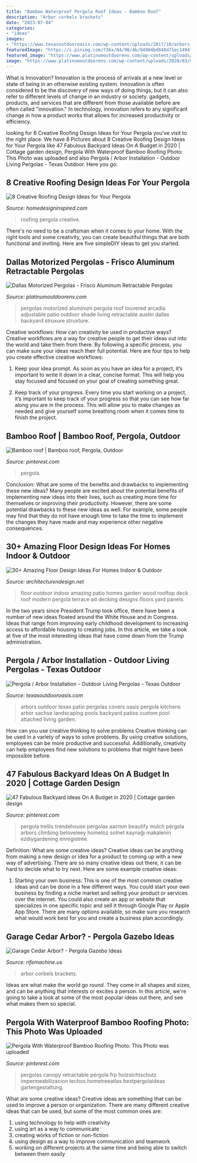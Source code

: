```yaml
---
title: "Bamboo Waterproof Pergola Roof Ideas - Bamboo Roof"
description: "Arbor corbels brackets"
date: "2023-07-04"
categories:
- "ideas"
images:
- "https://www.texasoutdooroasis.com/wp-content/uploads/2017/10/arbors.jpg"
featuredImage: "https://i.pinimg.com/736x/84/98/4b/84984bd848d71ec1494fcb901279ff73--bamboo-roof-outdoor-spaces.jpg"
featured_image: "https://www.platinumoutdoorenv.com/wp-content/uploads/2020/03/motorized-pergolas.jpg"
image: "https://www.platinumoutdoorenv.com/wp-content/uploads/2020/03/motorized-pergolas.jpg"
---
```



What is Innovation?
Innovation is the process of arrivals at a new level or state of being in an otherwise existing system. Innovation is often considered to be the discovery of new ways of doing things, but it can also refer to different levels of change in an industry or society. gadgets, products, and services that are different from those available before are often called "innovation." In technology, innovation refers to any significant change in how a product works that allows for increased productivity or efficiency.

	

		
looking for 8 Creative Roofing Design Ideas for Your Pergola you've visit to the right place. We have 8 Pictures about 8 Creative Roofing Design Ideas for Your Pergola like 47 Fabulous Backyard Ideas On A Budget in 2020 | Cottage garden design, Pergola With Waterproof Bamboo Roofing Photo: This Photo was uploaded and also Pergola / Arbor Installation - Outdoor Living Pergolas - Texas Outdoor. Here you go:
		
    
## 8 Creative Roofing Design Ideas For Your Pergola

<img loading=lazy src="https://www.homedesigninspired.com/wp-content/uploads/2020/05/pergola-roofing-ideas-5.jpg" onerror="this.onerror=null;this.src='https://tse4.mm.bing.net/th?id=OIP.70R9sbBqgGG9F2CHtPDEDwHaJ_&amp;pid=15.1';" alt="8 Creative Roofing Design Ideas for Your Pergola">

_Source: homedesigninspired.com_

>roofing pergola creative. 

	

There's no need to be a craftsman when it comes to your home. With the right tools and some creativity, you can create beautiful things that are both functional and inviting. Here are five simpleDIY ideas to get you started.

    
## Dallas Motorized Pergolas - Frisco Aluminum Retractable Pergolas

<img loading=lazy src="https://www.platinumoutdoorenv.com/wp-content/uploads/2020/03/motorized-pergolas.jpg" onerror="this.onerror=null;this.src='https://tse3.mm.bing.net/th?id=OIP.MnJGD0hAivBOO5qVETdNYQHaFj&amp;pid=15.1';" alt="Dallas Motorized Pergolas - Frisco Aluminum Retractable Pergolas">

_Source: platinumoutdoorenv.com_

>pergolas motorized aluminum pergola roof louvered arcadia adjustable patio outdoor shade living retractable austin dallas backyard struxure struxture. 

	

Creative workflows: How can creativity be used in productive ways?
Creative workflows are a way for creative people to get their ideas out into the world and take them from there. By following a specific process, you can make sure your ideas reach their full potential. Here are four tips to help you create effective creative workflows:
1. Keep your idea prompt. As soon as you have an idea for a project, it’s important to write it down in a clear, concise format. This will help you stay focused and focused on your goal of creating something great.

2. Keep track of your progress. Every time you start working on a project, it’s important to keep track of your progress so that you can see how far along you are in the process. This will allow you to make changes as needed and give yourself some breathing room when it comes time to finish the project.


    
## Bamboo Roof | Bamboo Roof, Pergola, Outdoor

<img loading=lazy src="https://i.pinimg.com/736x/84/98/4b/84984bd848d71ec1494fcb901279ff73--bamboo-roof-outdoor-spaces.jpg" onerror="this.onerror=null;this.src='https://tse3.mm.bing.net/th?id=OIP.ovezJqmsC2EtckBEEUiKhgHaFj&amp;pid=15.1';" alt="Bamboo roof | Bamboo roof, Pergola, Outdoor">

_Source: pinterest.com_

>pergola. 

	

Conclusion: What are some of the benefits and drawbacks to implementing these new ideas?
Many people are excited about the potential benefits of implementing new ideas into their lives, such as creating more time for themselves or improving their productivity. However, there are some potential drawbacks to these new ideas as well. For example, some people may find that they do not have enough time to take the time to implement the changes they have made and may experience other negative consequences.

    
## 30+ Amazing Floor Design Ideas For Homes Indoor &amp; Outdoor

<img loading=lazy src="http://cdn.architecturendesign.net/wp-content/uploads/2015/08/AD-Indoor-Outdoor-Floor-Design-Ideas-18.jpg" onerror="this.onerror=null;this.src='https://tse1.mm.bing.net/th?id=OIP.BA0jSVnsl30aRMQOLI0PagHaJY&amp;pid=15.1';" alt="30+ Amazing Floor Design Ideas For Homes Indoor &amp; Outdoor">

_Source: architecturendesign.net_

>floor outdoor indoor amazing patio homes garden wood rooftop deck roof modern pergola terrace ad decking designs floors yard panels. 

	

In the two years since President Trump took office, there have been a number of new ideas floated around the White House and in Congress. Ideas that range from improving early childhood development to increasing access to affordable housing to creating jobs. In this article, we take a look at five of the most interesting ideas that have come down from the Trump administration.

    
## Pergola / Arbor Installation - Outdoor Living Pergolas - Texas Outdoor

<img loading=lazy src="https://www.texasoutdooroasis.com/wp-content/uploads/2017/10/arbors.jpg" onerror="this.onerror=null;this.src='https://tse4.mm.bing.net/th?id=OIP.VW1C9ytRF4jmYo7DHGF2UgHaFj&amp;pid=15.1';" alt="Pergola / Arbor Installation - Outdoor Living Pergolas - Texas Outdoor">

_Source: texasoutdooroasis.com_

>arbors outdoor texas patio pergolas covers oasis pergola kitchens arbor sachse landscaping pools backyard patios custom pool attached living garden. 

	

How can you use creative thinking to solve problems
Creative thinking can be used in a variety of ways to solve problems. By using creative solutions, employees can be more productive and successful. Additionally, creativity can help employees find new solutions to problems that might have been impossible before.

    
## 47 Fabulous Backyard Ideas On A Budget In 2020 | Cottage Garden Design

<img loading=lazy src="https://i.pinimg.com/originals/44/0b/78/440b78f71a3648c8c42294f5e8b6cb99.jpg" onerror="this.onerror=null;this.src='https://tse2.mm.bing.net/th?id=OIP.7ILLdghHCTIgYO5tJVGlVAHaJ3&amp;pid=15.1';" alt="47 Fabulous Backyard Ideas On A Budget in 2020 | Cottage garden design">

_Source: pinterest.com_

>pergola trellis trendehouse pergolas aacmm beautify mulch pérgola arbors climbing beloveleey hometoz solnet kaynağı makalenin ezdiygardening enregistrée. 

	

Definition: What are some creative ideas?
Creative ideas can be anything from making a new design or idea for a product to coming up with a new way of advertising. There are so many creative ideas out there, it can be hard to decide what to try next. Here are some example creative ideas:
1. Starting your own business: This is one of the most common creative ideas and can be done in a few different ways. You could start your own business by finding a niche market and selling your product or services over the internet. You could also create an app or website that specializes in one specific topic and sell it through Google Play or Apple App Store. There are many options available, so make sure you research what would work best for you and create a business plan accordingly.


    
## Garage Cedar Arbor? - Pergola Gazebo Ideas

<img loading=lazy src="http://www.southernwoodcraft.net/media/wysiwyg/Image_Gallery/trellis12.jpg" onerror="this.onerror=null;this.src='https://tse3.mm.bing.net/th?id=OIP.XkhOM8d_oaJ0812XyMBx-QHaE8&amp;pid=15.1';" alt="Garage Cedar Arbor? - Pergola Gazebo Ideas">

_Source: rifemachine.us_

>arbor corbels brackets. 

	

Ideas are what make the world go round. They come in all shapes and sizes, and can be anything that interests or excites a person. In this article, we're going to take a look at some of the most popular ideas out there, and see what makes them so special.

    
## Pergola With Waterproof Bamboo Roofing Photo: This Photo Was Uploaded

<img loading=lazy src="https://i.pinimg.com/736x/32/8f/10/328f10894a321e610a39588e785c2825.jpg" onerror="this.onerror=null;this.src='https://tse3.mm.bing.net/th?id=OIP.5_mfbpoeX6-l7pmfPiQajgHaFj&amp;pid=15.1';" alt="Pergola With Waterproof Bamboo Roofing Photo: This Photo was uploaded">

_Source: pinterest.com_

>pergolas canopy retractable pérgola frp holzsichtschutz impermeabilizacion techos hometreeatlas bestpergolaideas gartengestaltung. 

	

What are some creative ideas?
Creative ideas are something that can be used to improve a person or organization. There are many different creative ideas that can be used, but some of the most common ones are: 
1. using technology to help with creativity 
2. using art as a way to communicate 
3. creating works of fiction or non-fiction 
4. using design as a way to improve communication and teamwork 
5. working on different projects at the same time and being able to switch between them easily 

